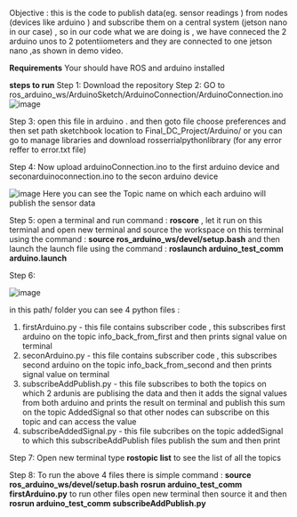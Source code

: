 Objective : this is the code to publish data(eg. sensor readings ) from nodes (devices like arduino ) and subscribe them on a central system (jetson nano in our case) , so in our code what we are doing is , we have conneced the 2 arduino unos to 2 potentiiometers and they are connected to one jetson nano ,as shown in demo video.

**Requirements**
Your should have ROS and arduino installed 

**steps to run** 
Step 1: Download the repository 
Step 2: GO to ros_arduino_ws/ArduinoSketch/ArduinoConnection/ArduinoConnection.ino 
![image](https://github.com/geekyharsh01/Final_DC_Project/assets/95271790/99376ce0-ba45-4b7b-8eef-7bd0c91da3aa)

Step 3: open this file in arduino . and then goto file choose preferences and then set path sketchbook location  to  Final_DC_Project/Arduino/  or you can go to manage libraries and download rosserrialpythonlibrary (for any error reffer to error.txt file)

Step 4: Now upload arduinoConnection.ino to the first arduino device and seconarduinoconnection.ino to the secon arduino device 

![image](https://github.com/geekyharsh01/Final_DC_Project/assets/95271790/2bdc7b9f-fef0-4a20-9c83-8ffbdc0bfb78)
Here you can see the Topic name on which each arduino will publish the sensor data 


Step 5: open a terminal and run command : **roscore** , let it run on this terminal and open new terminal and source the workspace on this terminal using the command : **source ros_arduino_ws/devel/setup.bash** and then launch the launch file using the command : **roslaunch arduino_test_comm arduino.launch**

Step 6: 

![image](https://github.com/geekyharsh01/Final_DC_Project/assets/95271790/9934305b-48b0-4071-a880-67b95e413e6a)

in this path/ folder you can see 4 python files :
1. firstArduino.py - this file contains subscriber code , this subscribes first arduino on the topic info_back_from_first and then prints signal value on terminal
2. seconArduino.py - this file contains subscriber code , this subscribes second arduino on the topic info_back_from_second and then prints signal value on terminal
3. subscribeAddPublish.py - this file subscribes to both the topics on which 2 ardunis are publising the data and then it adds the signal values from both arduino and prints the result on terminal and publish this sum on the topic AddedSignal so that other nodes can subscribe on this topic and can access the value
4. subscribeAddedSignal.py - this file subcribes on the topic addedSignal to which this subscribeAddPublish files publish the sum and then print


Step 7: Open new terminal type **rostopic list** to see the list of all the topics 

Step 8: To run the above 4 files there is simple command : 
  **source ros_arduino_ws/devel/setup.bash**
  **rosrun arduino_test_comm firstArduino.py**
  to run other files open new terminal then source it and then **rosrun arduino_test_comm subscribeAddPublish.py**









